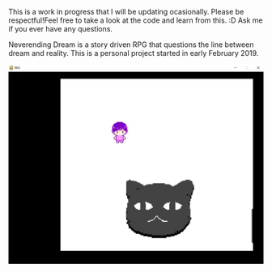 This is a work in progress that I will be updating ocasionally.
Please be respectful!Feel free to take a look at the code and learn from this. :D
Ask me if you ever have any questions.

Neverending Dream is a story driven RPG that questions the line between dream and reality. This is a personal project started in early
February 2019.

![Screenshot of Progress](https://github.com/QueenChristina/Neverending-Dream-RPG-in-Python/blob/master/Progress%202-16-19.JPG)

